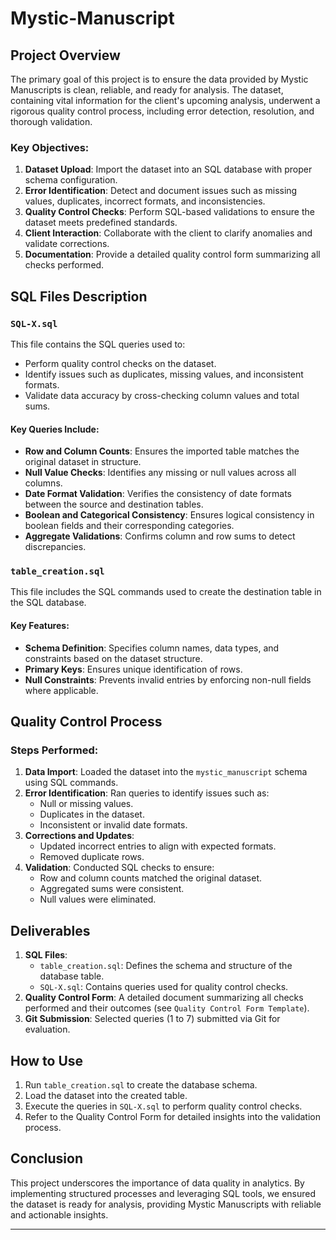 # Mystic-Manuscript

## Project Overview
The primary goal of this project is to ensure the data provided by Mystic Manuscripts is clean, reliable, and ready for analysis. The dataset, containing vital information for the client's upcoming analysis, underwent a rigorous quality control process, including error detection, resolution, and thorough validation.

### Key Objectives:
1. **Dataset Upload**: Import the dataset into an SQL database with proper schema configuration.
2. **Error Identification**: Detect and document issues such as missing values, duplicates, incorrect formats, and inconsistencies.
3. **Quality Control Checks**: Perform SQL-based validations to ensure the dataset meets predefined standards.
4. **Client Interaction**: Collaborate with the client to clarify anomalies and validate corrections.
5. **Documentation**: Provide a detailed quality control form summarizing all checks performed.

## SQL Files Description

### `SQL-X.sql`
This file contains the SQL queries used to:
- Perform quality control checks on the dataset.
- Identify issues such as duplicates, missing values, and inconsistent formats.
- Validate data accuracy by cross-checking column values and total sums.

#### Key Queries Include:
- **Row and Column Counts**: Ensures the imported table matches the original dataset in structure.
- **Null Value Checks**: Identifies any missing or null values across all columns.
- **Date Format Validation**: Verifies the consistency of date formats between the source and destination tables.
- **Boolean and Categorical Consistency**: Ensures logical consistency in boolean fields and their corresponding categories.
- **Aggregate Validations**: Confirms column and row sums to detect discrepancies.

### `table_creation.sql`
This file includes the SQL commands used to create the destination table in the SQL database. 

#### Key Features:
- **Schema Definition**: Specifies column names, data types, and constraints based on the dataset structure.
- **Primary Keys**: Ensures unique identification of rows.
- **Null Constraints**: Prevents invalid entries by enforcing non-null fields where applicable.

## Quality Control Process

### Steps Performed:
1. **Data Import**: Loaded the dataset into the `mystic_manuscript` schema using SQL commands.
2. **Error Identification**: Ran queries to identify issues such as:
   - Null or missing values.
   - Duplicates in the dataset.
   - Inconsistent or invalid date formats.
3. **Corrections and Updates**:
   - Updated incorrect entries to align with expected formats.
   - Removed duplicate rows.
4. **Validation**: Conducted SQL checks to ensure:
   - Row and column counts matched the original dataset.
   - Aggregated sums were consistent.
   - Null values were eliminated.

## Deliverables

1. **SQL Files**: 
   - `table_creation.sql`: Defines the schema and structure of the database table.
   - `SQL-X.sql`: Contains queries used for quality control checks.
2. **Quality Control Form**: A detailed document summarizing all checks performed and their outcomes (see `Quality Control Form Template`).
3. **Git Submission**: Selected queries (1 to 7) submitted via Git for evaluation.

## How to Use
1. Run `table_creation.sql` to create the database schema.
2. Load the dataset into the created table.
3. Execute the queries in `SQL-X.sql` to perform quality control checks.
4. Refer to the Quality Control Form for detailed insights into the validation process.

## Conclusion
This project underscores the importance of data quality in analytics. By implementing structured processes and leveraging SQL tools, we ensured the dataset is ready for analysis, providing Mystic Manuscripts with reliable and actionable insights.

---

